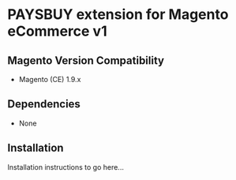 # PAYSBUY extension for Magento eCommerce v1

## Magento Version Compatibility
- Magento (CE) 1.9.x

## Dependencies
- None

## Installation
Installation instructions to go here...